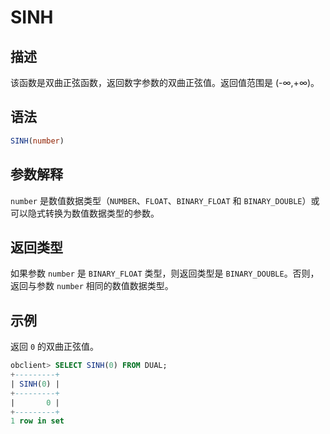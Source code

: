 SINH 
=========================



描述 
-----------------------

该函数是双曲正弦函数，返回数字参数的双曲正弦值。返回值范围是 (-∞,+∞)。

语法 
-----------------------

```sql
SINH(number)
```



参数解释 
-------------------------

`number` 是数值数据类型（`NUMBER`、`FLOAT`、`BINARY_FLOAT` 和 `BINARY_DOUBLE`）或可以隐式转换为数值数据类型的参数。

返回类型 
-------------------------

如果参数 `number` 是 `BINARY_FLOAT` 类型，则返回类型是 `BINARY_DOUBLE`。否则，返回与参数 `number` 相同的数值数据类型。

示例 
-----------------------

返回 `0` 的双曲正弦值。

```sql
obclient> SELECT SINH(0) FROM DUAL;
+---------+
| SINH(0) |
+---------+
|       0 |
+---------+
1 row in set
```


